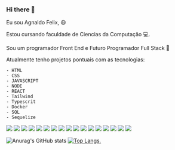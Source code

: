 ### Hi there 👋

Eu sou Agnaldo Felix, :smiley:

Estou cursando faculdade de Ciencias da Computação :computer:.

Sou um programador Front End e Futuro Programador Full Stack :rocket:

Atualmente tenho projetos pontuais com as tecnologias:

    - HTML
    - CSS
    - JAVASCRIPT
    - NODE
    - REACT
    - Tailwind
    - Typescrit
    - Docker
    - SQL
    - Sequelize
    

<img src="https://img.shields.io/badge/HTML-239120?style=for-the-badge&logo=html5&logoColor=white"/>  <img src="https://img.shields.io/badge/React-20232A?style=for-the-badge&logo=react&logoColor=61DAFB"/>
<img src="https://img.shields.io/badge/CSS-239120?&style=for-the-badge&logo=css3&logoColor=white"/>
<img src="https://img.shields.io/badge/JavaScript-F7DF1E?style=for-the-badge&logo=javascript&logoColor=black"/>
<img src="https://img.shields.io/badge/Node.js-43853D?style=for-the-badge&logo=node.js&logoColor=white"/>
<img src="https://img.shields.io/badge/MySQL-00000F?style=for-the-badge&logo=mysql&logoColor=white"/>
<img src="https://img.shields.io/badge/PostgreSQL-316192?style=for-the-badge&logo=postgresql&logoColor=white"/>
<img src="https://img.shields.io/badge/MongoDB-4EA94B?style=for-the-badge&logo=mongodb&logoColor=white"/>
<img src="https://img.shields.io/badge/SQLite-07405E?style=for-the-badge&logo=sqlite&logoColor=white"/>
<img src="https://img.shields.io/badge/TypeScript-007ACC?style=for-the-badge&logo=typescript&logoColor=white"/>
<img src="https://img.shields.io/badge/Sass-CC6699?style=for-the-badge&logo=sass&logoColor=white"/>
<img src="https://img.shields.io/badge/Tailwind_CSS-38B2AC?style=for-the-badge&logo=tailwind-css&logoColor=white"/>
<img src="https://img.shields.io/badge/jQuery-0769AD?style=for-the-badge&logo=jquery&logoColor=white"/>
<img src="https://img.shields.io/badge/sequelize-323330?style=for-the-badge&logo=sequelize&logoColor=blue](https://img.shields.io/badge/Sequelize-52B0E7?style=for-the-badge&logo=Sequelize&logoColor=white"/>
<img src="https://img.shields.io/badge/Express.js-404D59?style=for-the-badge"/>
<img src="https://img.shields.io/badge/Vercel-000000?style=for-the-badge&logo=vercel&logoColor=white"/>
<img src="https://img.shields.io/badge/styled--components-DB7093?style=for-the-badge&logo=styled-components&logoColor=white"/>





![Anurag's GitHub stats](https://github-readme-stats.vercel.app/api?username=anuraghazra&show_icons=true&theme=radical)
[![Top Langs](https://github-readme-stats.vercel.app/api/top-langs/?username=MahFelix).](https://github.com/anuraghazra/github-readme-stats)
